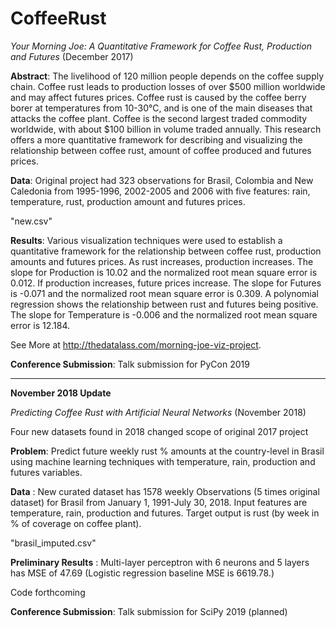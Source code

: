 # CoffeeRust

*Your Morning Joe: A Quantitative Framework for Coffee Rust, Production and Futures* (December 2017)

__Abstract__: The livelihood of 120 million people depends on the coffee supply chain. Coffee rust leads to production losses of over $500 million worldwide and may affect futures prices. Coffee rust is caused by the coffee berry borer at temperatures from 10-30&deg;C, and is one of the main diseases that attacks the coffee plant. Coffee is the second largest traded commodity worldwide, with about $100 billion in volume traded annually. This research offers a more quantitative framework for describing and visualizing the relationship between coffee rust, amount of coffee produced and futures prices.

__Data__: Original project had 323 observations for Brasil, Colombia and New Caledonia from 1995-1996, 2002-2005 and 2006 with five features: rain, temperature, rust, production amount and futures prices. 

"new.csv" 

__Results__: Various visualization techniques were used to establish a quantitative framework for the relationship between coffee rust, production amounts and futures prices. As rust increases, production increases. The slope for Production is 10.02 and the normalized root mean square error is 0.012. If production increases, future prices increase. The slope for Futures is -0.071 and the normalized root mean square error is 0.309. A polynomial regression shows the relationship between rust and futures being positive. The slope for Temperature is -0.006 and the normalized root mean square error is 12.184.

See More at http://thedatalass.com/morning-joe-viz-project.

__Conference Submission__: Talk submission for PyCon 2019

-------------------------------------

__November 2018 Update__

*Predicting Coffee Rust with Artificial Neural Networks* (November 2018)

Four new datasets found in 2018 changed scope of original 2017 project

__Problem__: Predict future weekly rust % amounts at the country-level in Brasil using machine learning techniques with temperature, rain, production and futures variables.

__Data__ : New curated dataset has 1578 weekly Observations (5 times original dataset) for Brasil from January 1, 1991-July 30, 2018. Input features are temperature, rain, production and futures. Target output is rust (by week in % of coverage on coffee plant).

"brasil_imputed.csv"

__Preliminary Results__ : Multi-layer perceptron with 6 neurons and 5 layers has MSE of 47.69 (Logistic regression baseline MSE is 6619.78.)

Code forthcoming

__Conference Submission__: Talk submission for SciPy 2019 (planned)
